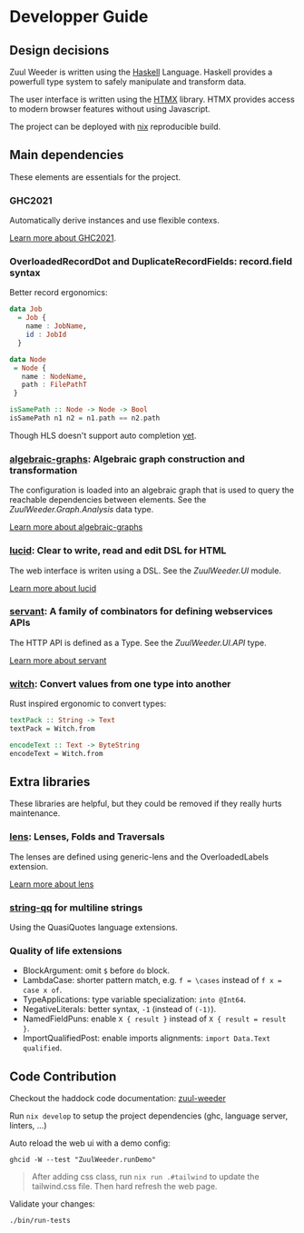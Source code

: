 # Developper Guide

## Design decisions

Zuul Weeder is written using the [Haskell](https://haskell.org) Language.
Haskell provides a powerfull type system to safely manipulate and transform data.

The user interface is written using the [HTMX](https://htmx.org/) library.
HTMX provides access to modern browser features without using Javascript.

The project can be deployed with [nix](https://nixos.org) reproducible build.


## Main dependencies

These elements are essentials for the project.

### GHC2021

Automatically derive instances and use flexible contexs.

[Learn more about GHC2021](https://github.com/ghc-proposals/ghc-proposals/blob/master/proposals/0372-ghc-extensions.rst#motivation).


### OverloadedRecordDot and DuplicateRecordFields: record.field syntax

Better record ergonomics:

```haskell
data Job
  = Job {
    name : JobName,
    id : JobId
  }

data Node
 = Node {
   name : NodeName,
   path : FilePathT
 }

isSamePath :: Node -> Node -> Bool
isSamePath n1 n2 = n1.path == n2.path
```

Though HLS doesn't support auto completion [yet](https://github.com/haskell/haskell-language-server/issues/2732).


### [algebraic-graphs][algebraic-graphs]: Algebraic graph construction and transformation

The configuration is loaded into an algebraic graph that is used to query
the reachable dependencies between elements.
See the *ZuulWeeder.Graph.Analysis* data type.

[Learn more about algebraic-graphs](https://nobrakal.github.io/alga-tutorial/)


### [lucid][lucid]: Clear to write, read and edit DSL for HTML

The web interface is writen using a DSL.
See the *ZuulWeeder.UI* module.

[Learn more about lucid](https://chrisdone.com/posts/lucid/)


### [servant][servant]: A family of combinators for defining webservices APIs

The HTTP API is defined as a Type. See the *ZuulWeeder.UI.API* type.

[Learn more about servant](http://docs.servant.dev/en/stable/tutorial/index.html)


### [witch][witch]: Convert values from one type into another

Rust inspired ergonomic to convert types:

```haskell
textPack :: String -> Text
textPack = Witch.from

encodeText :: Text -> ByteString
encodeText = Witch.from
```


## Extra libraries

These libraries are helpful, but they could be removed if they really hurts maintenance.

### [lens][lens]: Lenses, Folds and Traversals

The lenses are defined using generic-lens and the OverloadedLabels extension.

[Learn more about lens](https://hackage.haskell.org/package/lens-tutorial-1.0.4/docs/Control-Lens-Tutorial.html)


### [string-qq][string-qq] for multiline strings

Using the QuasiQuotes language extensions.


### Quality of life extensions

- BlockArgument: omit `$` before `do` block.
- LambdaCase: shorter pattern match, e.g. `f = \cases` instead of `f x = case x of`.
- TypeApplications: type variable specialization: `into @Int64`.
- NegativeLiterals: better syntax, `-1` (instead of `(-1)`).
- NamedFieldPuns: enable `X { result }` instead of `X { result = result }`.
- ImportQualifiedPost: enable imports alignments: `import Data.Text qualified`.


[algebraic-graphs]: https://hackage.haskell.org/package/algebraic-graphs-0.5
[lucid]: https://hackage.haskell.org/package/lucid
[servant]: https://hackage.haskell.org/package/servant
[witch]: https://hackage.haskell.org/package/witch
[lens]: https://hackage.haskell.org/package/lens
[string-qq]: https://hackage.haskell.org/package/string-qq
[qq-literals]: https://hackage.haskell.org/package/qq-literals
[streaming]: https://hackage.haskell.org/package/streaming


## Code Contribution

Checkout the haddock code documentation: [zuul-weeder](https://docs.softwarefactory-project.io/zuul-weeder/)

Run `nix develop` to setup the project dependencies (ghc, language server, linters, ...)

Auto reload the web ui with a demo config:

```
ghcid -W --test "ZuulWeeder.runDemo"
```

> After adding css class, run `nix run .#tailwind` to update the tailwind.css file. Then hard refresh the web page.

Validate your changes:

```
./bin/run-tests
```
